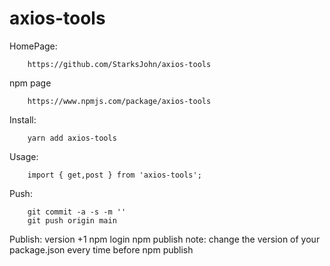 # axios-tools 

HomePage:

        https://github.com/StarksJohn/axios-tools

npm page

        https://www.npmjs.com/package/axios-tools
Install:

        yarn add axios-tools 

Usage:

        import { get,post } from 'axios-tools';

Push:

        git commit -a -s -m ''
        git push origin main

Publish:
        version +1
        npm login
        npm publish
             note: change the version of your package.json every time before npm publish




